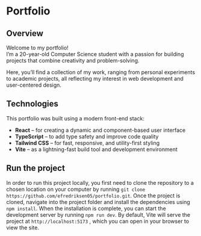 # Portfolio

## Overview
Welcome to my portfolio!  
I’m a 20-year-old Computer Science student with a passion for building projects that combine creativity and problem-solving.  

Here, you’ll find a collection of my work, ranging from personal experiments to academic projects, all reflecting my interest in web development and user-centered design.  

## Technologies
This portfolio was built using a modern front-end stack:

- **React** – for creating a dynamic and component-based user interface  
- **TypeScript** – to add type safety and improve code quality  
- **Tailwind CSS** – for fast, responsive, and utility-first styling  
- **Vite** – as a lightning-fast build tool and development environment  
  
## Run the project
In order to run this project locally, you first need to clone the repository to a chosen location on your computer by running `git clone https://github.com/efredriksen05/portfolio.git`. Once the project is cloned, navigate into the project folder and install the dependencies using `npm install`. When the installation is complete, you can start the development server by running `npm run dev`. By default, Vite will serve the project at `http://localhost:5173`
, which you can open in your browser to view the site.
